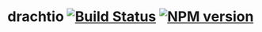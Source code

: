 # drachtio [![Build Status](https://travis-ci.org/davehorton/rtpengine-client.svg?branch=master)](http://travis-ci.org/davehorton/rtpengine-client) [![NPM version](https://badge.fury.io/js/rtpengine-client.svg)](http://badge.fury.io/js/rtpengine-client)
